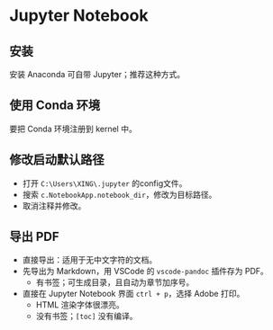 # Jupyter Notebook

## 安装

安装 Anaconda 可自带 Jupyter；推荐这种方式。

## 使用 Conda 环境

要把 Conda 环境注册到 kernel 中。

## 修改启动默认路径

- 打开 `C:\Users\XING\.jupyter` 的config文件。
- 搜索 `c.NotebookApp.notebook_dir`，修改为目标路径。
- 取消注释并修改。

## 导出 PDF

- 直接导出：适用于无中文字符的文档。
- 先导出为 Markdown，用 VSCode 的 `vscode-pandoc` 插件存为 PDF。
  - 有书签；可生成目录，且自动为章节加序号。
- 直接在 Jupyter Notebook 界面 `ctrl + p`，选择 Adobe 打印。
  - HTML 渲染字体很漂亮。
  - 没有书签；`[toc]` 没有编译。
